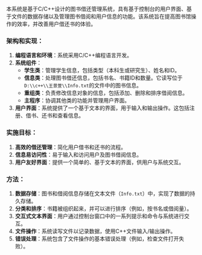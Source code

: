 本系统是基于C/C++设计的图书借还管理系统，具有基于控制台的用户界面、基于文件的数据存储以及管理图书借阅和用户信息的功能。该系统旨在提高图书馆操作的效率，并改善用户借还书的体验。

### 架构和实现：

1. **编程语言和环境**：系统采用C/C++编程语言开发。
2. **系统组件**：
   - **学生类**：管理学生信息，包括类型（本科生或研究生）、姓名和ID。
   - **信息类**：处理图书借还信息，包括书名、书籍ID和数量。它读写位于`D:\\c++\\王景萱\\Info.txt`的文件中的图书信息。
   - **重组类**：负责修改信息对象的信息，包括添加、删除和排序借阅信息。
   - **主程序**：协调其他类的功能并管理用户界面。
3. **用户界面**：系统提供了一个基于文本的界面，用于输入和输出操作。这包括注册、借书、还书和查看信息。

### 实施目标：

1. **高效的借还管理**：简化用户借书和还书的流程。
2. **信息易访问性**：易于输入和访问用户及图书借阅信息。
3. **用户友好界面**：提供一个简单的、基于文本的界面，供用户与系统交互。

### 方法：

1. **数据存储**：图书和借阅信息存储在文本文件（`Info.txt`）中，实现了数据的持久存储。
2. **分类和排序**：书籍被组织起来，并可以进行排序（例如，按书名或借阅量）。
3. **交互式文本界面**：用户通过控制台窗口中的一系列提示和命令与系统进行交互。
4. **文件操作**：系统读写文件以记录数据，使用C++文件输入/输出操作。
5. **错误处理**：系统包含了文件操作的基本错误处理（例如，检查文件打开失败）。